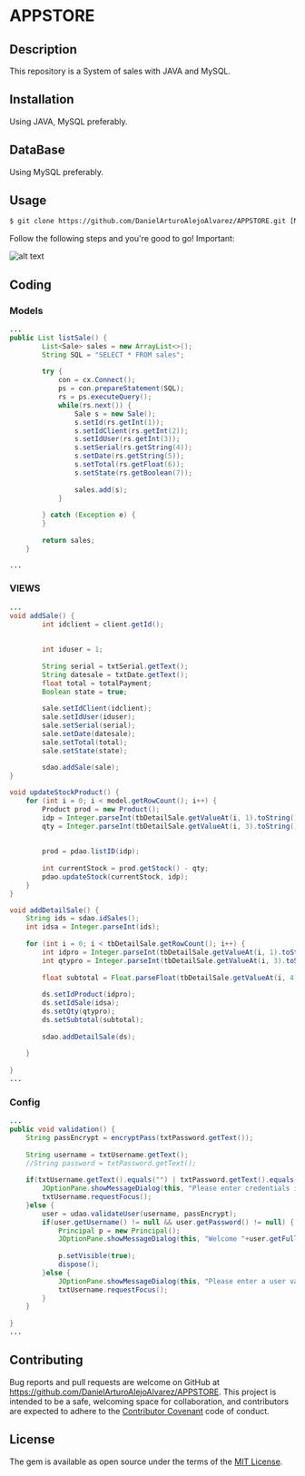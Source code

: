 # APPSTORE
## Description

This repository is a System of sales with JAVA and MySQL.

## Installation
Using JAVA, MySQL preferably.

## DataBase
Using MySQL preferably.

## Usage
```html
$ git clone https://github.com/DanielArturoAlejoAlvarez/APPSTORE.git [NAME APP] 

```
Follow the following steps and you're good to go! Important:


![alt text]()


## Coding

### Models

```java
...
public List listSale() {
        List<Sale> sales = new ArrayList<>();
        String SQL = "SELECT * FROM sales";
        
        try {
            con = cx.Connect();
            ps = con.prepareStatement(SQL);
            rs = ps.executeQuery();
            while(rs.next()) {
                Sale s = new Sale();
                s.setId(rs.getInt(1));
                s.setIdClient(rs.getInt(2));
                s.setIdUser(rs.getInt(3));
                s.setSerial(rs.getString(4));
                s.setDate(rs.getString(5));
                s.setTotal(rs.getFloat(6));
                s.setState(rs.getBoolean(7));
                
                sales.add(s);
            }
            
        } catch (Exception e) {
        }
        
        return sales;
    }

...

```
### VIEWS

```java
...
void addSale() {
        int idclient = client.getId();
        
        
        int iduser = 1;
        
        String serial = txtSerial.getText();
        String datesale = txtDate.getText();
        float total = totalPayment;
        Boolean state = true;
        
        sale.setIdClient(idclient);
        sale.setIdUser(iduser);
        sale.setSerial(serial);
        sale.setDate(datesale);
        sale.setTotal(total);
        sale.setState(state);
        
        sdao.addSale(sale);
}

void updateStockProduct() {
    for (int i = 0; i < model.getRowCount(); i++) {
        Product prod = new Product();
        idp = Integer.parseInt(tbDetailSale.getValueAt(i, 1).toString());
        qty = Integer.parseInt(tbDetailSale.getValueAt(i, 3).toString());
        
        
        prod = pdao.listID(idp);
        
        int currentStock = prod.getStock() - qty;
        pdao.updateStock(currentStock, idp);            
    }
}

void addDetailSale() {
    String ids = sdao.idSales();
    int idsa = Integer.parseInt(ids);
    
    for (int i = 0; i < tbDetailSale.getRowCount(); i++) {
        int idpro = Integer.parseInt(tbDetailSale.getValueAt(i, 1).toString());
        int qtypro = Integer.parseInt(tbDetailSale.getValueAt(i, 3).toString());
        
        float subtotal = Float.parseFloat(tbDetailSale.getValueAt(i, 4).toString());
        
        ds.setIdProduct(idpro);
        ds.setIdSale(idsa);
        ds.setQty(qtypro);
        ds.setSubtotal(subtotal);
        
        sdao.addDetailSale(ds);
        
    }
    
}
...
```

### Config

```java
...
public void validation() {
    String passEncrypt = encryptPass(txtPassword.getText());
    
    String username = txtUsername.getText();
    //String password = txtPassword.getText();
    
    if(txtUsername.getText().equals("") | txtPassword.getText().equals("")) {
        JOptionPane.showMessageDialog(this, "Please enter credentials in the form!.");
        txtUsername.requestFocus();
    }else {
        user = udao.validateUser(username, passEncrypt);
        if(user.getUsername() != null && user.getPassword() != null) {
            Principal p = new Principal();                 
            JOptionPane.showMessageDialog(this, "Welcome "+user.getFullname());
                            
            p.setVisible(true);
            dispose();
        }else {
            JOptionPane.showMessageDialog(this, "Please enter a user valid!.");
            txtUsername.requestFocus();
        }
    }
    
}
...
```

## Contributing

Bug reports and pull requests are welcome on GitHub at https://github.com/DanielArturoAlejoAlvarez/APPSTORE. This project is intended to be a safe, welcoming space for collaboration, and contributors are expected to adhere to the [Contributor Covenant](http://contributor-covenant.org) code of conduct.


## License

The gem is available as open source under the terms of the [MIT License](http://opensource.org/licenses/MIT).